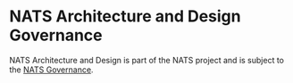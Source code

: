 # NATS Architecture and Design Governance

NATS Architecture and Design is part of the NATS project and is subject to the [NATS Governance](https://github.com/nats-io/nats-general/blob/master/GOVERNANCE.md).
